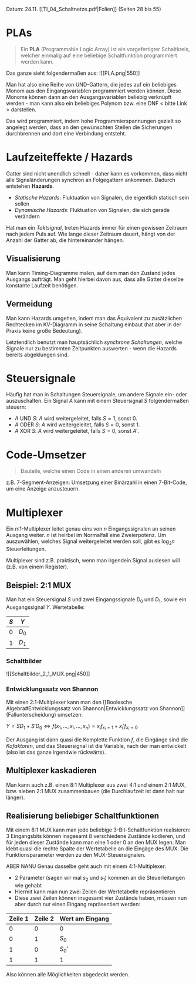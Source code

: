 Datum: 24.11.
[[TI_04_Schaltnetze.pdf|Folien]] (Seiten 28 bis 55)

# PLAs
> Ein **PLA** (Programmable Logic Array) ist ein vorgefertigter Schaltkreis, welcher einmalig auf eine beliebige Schaltfunktion programmiert werden kann.

Das ganze sieht folgendermaßen aus:
![[PLA.png|550]]

Man hat also eine Reihe von UND-Gattern, die jedes auf ein beliebiges Monom aus den Eingangsvariablen programmiert werden können.
Diese Monome können dann an den Ausgangsvariablen beliebig verknüpft werden - man kann also ein beliebiges Polynom bzw. eine DNF < bitte Link > darstellen.

Das wird programmiert, indem hohe Programmierspannungen gezielt so angelegt werden, dass an den gewünschten Stellen die Sicherungen durchbrennen und dort eine Verbindung entsteht.

# Laufzeiteffekte / Hazards
Gatter sind nicht unendlich schnell - daher kann es vorkommen, dass nicht alle Signaländerungen synchron an Folgegattern ankommen. Dadurch entstehen **Hazards**.

- *Statische Hazards*: Fluktuation von Signalen, die eigentlich statisch sein sollen
- *Dynamische Hazards*: Fluktuation von Signalen, die sich gerade verändern

Hat man ein *Taktsignal*, treten Hazards immer für einen gewissen Zeitraum nach jedem Puls auf. Wie lange dieser Zeitraum dauert, hängt von der Anzahl der Gatter ab, die hintereinander hängen.

## Visualisierung
Man kann Timing-Diagramme malen, auf dem man den Zustand jedes Ausgangs aufträgt. Man geht hierbei davon aus, dass alle Gatter dieselbe konstante Laufzeit benötigen.

## Vermeidung
Man kann Hazards umgehen, indem man das Äquivalent zu zusätzlichen Rechtecken im KV-Diagramm in seine Schaltung einbaut (hat aber in der Praxis keine große Bedeutung).

Letztendlich benutzt man hauptsächlich *synchrone Schaltungen*, welche Signale nur zu bestimmten Zeitpunkten auswerten - wenn die Hazards bereits abgeklungen sind.

# Steuersignale
Häufig hat man in Schaltungen Steuersignale, um andere Signale ein- oder auszuschalten. Ein Signal $A$ kann mit einem Steuersignal $S$ folgendermaßen steuern:
- $A$ UND $S$: $A$ wird weitergeleitet, falls $S=1$, sonst 0.
- $A$ ODER $S$: $A$ wird weitergeleitet, falls $S=0$, sonst 1.
- $A$ XOR $S$: $A$ wird weitergeleitet, falls $S=0$, sonst $A'$.

# Code-Umsetzer
> Bauteile, welche einen Code in einen anderen umwandeln

z.B. 7-Segment-Anzeigen: Umsetzung einer Binärzahl in einen 7-Bit-Code, um eine Anzeige anzusteuern.

# Multiplexer
Ein $n$:1-Multiplexer leitet genau eins von $n$ Eingangssignalen an seinen Ausgang weiter.
$n$ ist heirbei im Normalfall eine Zweierpotenz.
Um auszuwählen, welches Signal weitergeleitet werden soll, gibt es $\log_{2}n$ Steuerleitungen.

Multiplexer sind z.B. praktisch, wenn man irgendein Signal auslesen will (z.B. von einem Register).

## Beispiel: 2:1 MUX
Man hat ein Steuersignal $S$ und zwei Eingangssignale $D_{0}$ und $D_{1}$, sowie ein Ausgangssignal $Y$.
Wertetabelle:

| $S$ | $Y$   |
| --- | ----- |
| 0   | $D_0$ |
| 1   | $D_1$ |

### Schaltbilder
![[Schaltbilder_2_1_MUX.png|450]]

### Entwicklungssatz von Shannon
Mit einen 2:1-Multiplexer kann man den [[Boolesche Algebra#Entwicklungssatz von Shannon|Entwicklungssatz von Shannon]] (Fallunterscheidung) umsetzen:

$Y=SD_{1}+S'D_{0} \iff f(x_1,\ldots,x_{i},\ldots,x_{n})=x_{i}f_{x_{i}=1}+x_{i}'f_{x_{i}=0}$

Der Ausgang ist dann quasi die Komplette Funktion $f$, die Eingänge sind die *Kofaktoren*, und das Steuersignal ist die Variable, nach der man entwickelt (also ist das ganze irgendwie rückwärts).

## Multiplexer kaskadieren
Man kann auch z.B. einen 8:1 Multiplexer aus zwei 4:1 und einem 2:1 MUX, bzw. sieben 2:1 MUX zusammenbauen (die Durchlaufzeit ist dann halt nur länger).

## Realisierung beliebiger Schaltfunktionen
Mit einem 8:1 MUX kann man jede beliebige 3-Bit-Schaltfunktion realisieren: 3 Eingangsbits können insgesamt 8 verschiedene Zustände kodieren, und für jeden dieser Zustände kann man eine 1 oder 0 an den MUX legen. Man klebt quasi die rechte Spalte der Wertetabelle an die Eingäge des MUX. Die Funktionsparameter werden zu den MUX-Steuersignalen.

ABER NANU
Genau dasselbe geht auch mit einem 4:1-Multiplexer:
- 2 Parameter (sagen wir mal $s_2$ und $s_{1}$) kommen an die Steuerleitungen wie gehabt
- Hiermit kann man nun zwei Zeilen der Wertetabelle repräsentieren
- Diese zwei Zeilen können insgesamt vier Zustände haben, müssen nun aber durch nur einen Eingang repräsentiert werden:

| Zeile 1 | Zeile 2 | Wert am Eingang |
| ------- | ------- | --------------- |
| 0       | 0       | 0               |
| 0       | 1       | $S_{0}$         |
| 1       | 0       | $S_{0}'$        |
| 1       | 1       | 1               |

Also können alle Möglichkeiten abgedeckt werden.